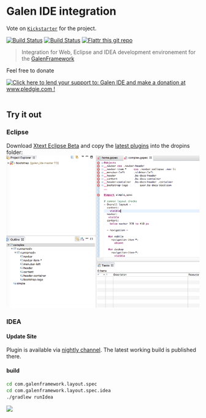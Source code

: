 # Galen IDE integration

Vote on [`Kickstarter`](https://www.kickstarter.com/projects/1453417775/1487427501) for the project.

[![Build Status](https://travis-ci.org/hypery2k/galen_ide.svg?branch=master)](https://travis-ci.org/hypery2k/galen_ide) [![Build Status](https://martinreinhardt-online.de/jenkins/buildStatus/icon?job=Galen_IDE/build)](https://martinreinhardt-online.de/jenkins/view/GalenFramework/job/Galen_IDE/job/build/) [![Flattr this git repo](http://api.flattr.com/button/flattr-badge-large.png)](https://flattr.com/submit/auto?user_id=mreinhardt&url=https://github.com/hypery2k/galen_ide&title=badges&language=&tags=github&category=software)

> Integration for Web, Eclipse and IDEA development environement for the [GalenFramework](http://galenframework.com)

Feel free to donate

<a href='http://www.pledgie.com/campaigns/27462'><img alt='Click here to lend your support to: Galen IDE and make a donation at www.pledgie.com !' src='http://www.pledgie.com/campaigns/27462.png?skin_name=chrome' border='0' /></a> <a target="_blank" href="https://www.paypal.com/cgi-bin/webscr?cmd=_s-xclick&hosted_button_id=345EFPLG3PGZU">
<img alt="" border="0" src="https://www.paypalobjects.com/de_DE/DE/i/btn/btn_donateCC_LG.gif"/>
</img></a>

## Try it out


### Eclipse
Download [Xtext Eclipse Beta](https://www.eclipse.org/Xtext/news.html#download-links) and copy the [latest plugins](https://github.com/hypery2k/galen_ide/releases/latest) into the dropins folder:
![](docs/screenshots/eclipse.png)


### IDEA

#### Update Site

Plugin is available via [nightly channel](https://plugins.jetbrains.com/plugin/8302). The latest working build is published there.

#### build
```bash
cd com.galenframework.layout.spec
cd com.galenframework.layout.spec.idea
./gradlew runIdea
````
![](docs/screenshots/idea.png)
